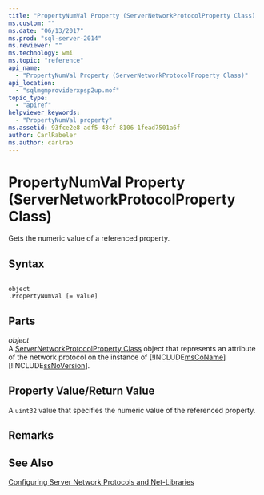 ```yaml
---
title: "PropertyNumVal Property (ServerNetworkProtocolProperty Class) | Microsoft Docs"
ms.custom: ""
ms.date: "06/13/2017"
ms.prod: "sql-server-2014"
ms.reviewer: ""
ms.technology: wmi
ms.topic: "reference"
api_name: 
  - "PropertyNumVal Property (ServerNetworkProtocolProperty Class)"
api_location: 
  - "sqlmgmproviderxpsp2up.mof"
topic_type: 
  - "apiref"
helpviewer_keywords: 
  - "PropertyNumVal property"
ms.assetid: 93fce2e8-adf5-48cf-8106-1fead7501a6f
author: CarlRabeler
ms.author: carlrab
---
```

# PropertyNumVal Property (ServerNetworkProtocolProperty Class)
  Gets the numeric value of a referenced property.  
  
## Syntax  
  
```  
  
object  
.PropertyNumVal [= value]  
```  
  
## Parts  
 *object*  
 A [ServerNetworkProtocolProperty Class](servernetworkprotocolproperty-class.md) object that represents an attribute of the network protocol on the instance of [!INCLUDE[msCoName](../../../includes/msconame-md.md)] [!INCLUDE[ssNoVersion](../../../includes/ssnoversion-md.md)].  
  
## Property Value/Return Value  
 A `uint32` value that specifies the numeric value of the referenced property.  
  
## Remarks  
  
## See Also  
 [Configuring Server Network Protocols and Net-Libraries](https://msdn.microsoft.com/library/ms177485\(v=sql.100\).aspx)  
  
  
